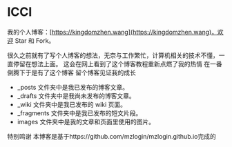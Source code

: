 # ICCI

我的个人博客：[https://kingdomzhen.wang](https://kingdomzhen.wang)，欢迎 Star 和 Fork。

很久之前就有了写个人博客的想法，无奈与工作繁忙，计算机相关的技术不懂，一直停留在想法上面。
这会在网上看到了这个博客教程重新点燃了我的热情
在一番倒腾下于是有了这个博客
留个博客见证我的成长

* _posts 文件夹中是我已发布的博客文章。
* _drafts 文件夹中是我尚未发布的博客文章。
* _wiki 文件夹中是我已发布的 wiki 页面。
* _fragments 文件夹中是我已发布的短文片段。
* images 文件夹中是我的文章和页面里使用的图片。

特别鸣谢
本博客是基于https://github.com/mzlogin/mzlogin.github.io完成的
